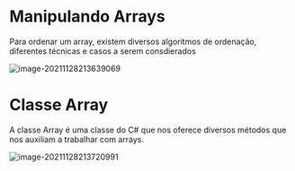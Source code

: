 # Manipulando Arrays

Para ordenar um array, existem diversos algoritmos de ordenação, diferentes técnicas e casos a serem consdierados

![image-20211128213639069](C:\Users\gui-r\AppData\Roaming\Typora\typora-user-images\image-20211128213639069.png)

# Classe Array

A classe Array é uma classe do C# que nos oferece diversos métodos que nos auxiliam a trabalhar com arrays.



![image-20211128213720991](C:\Users\gui-r\AppData\Roaming\Typora\typora-user-images\image-20211128213720991.png)